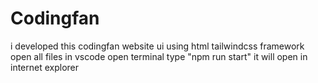 # Codingfan
i developed this codingfan website ui using html tailwindcss framework
open all files in vscode 
open terminal
type "npm run start"
it will open in internet explorer
